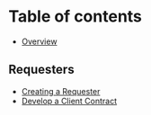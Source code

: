 # Table of contents

* [Overview](README.md)

## Requesters

* [Creating a Requester](requesters/creating-a-requester.md)
* [Develop a Client Contract](requesters/develop-a-client-contract.md)

